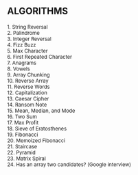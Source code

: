 ## ALGORITHMS

<sup>1. String Reversal</sup></br>
<sup>2. Palindrome</sup></br>
<sup>3. Integer Reversal</sup></br>
<sup>4. Fizz Buzz</sup></br>
<sup>5. Max Character</sup></br>
<sup>6. First Repeated Character</sup></br>
<sup>7. Anagrams</sup></br>
<sup>8. Vowels</sup></br>
<sup>9. Array Chunking</sup></br>
<sup>10. Reverse Array</sup></br>
<sup>11. Reverse Words</sup></br>
<sup>12. Capitalization</sup></br>
<sup>13. Caesar Cipher</sup></br>
<sup>14. Ransom Note</sup></br>
<sup>15. Mean, Median, and Mode</sup></br>
<sup>16. Two Sum</sup></br>
<sup>17. Max Profit</sup></br>
<sup>18. Sieve of Eratosthenes</sup></br>
<sup>19. Fibonacci</sup></br>
<sup>20. Memoized Fibonacci</sup></br>
<sup>21. Staircase</sup></br>
<sup>22. Pyramid</sup></br>
<sup>23. Matrix Spiral</sup></br>
<sup>24. Has an array two candidates? (Google interview)</sup>
